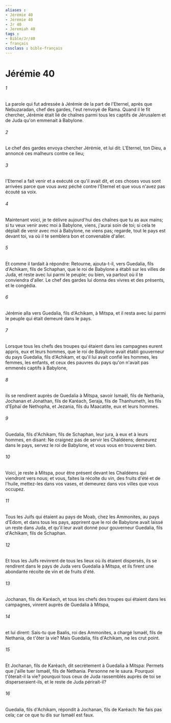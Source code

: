 ```yaml
---
aliases : 
- Jérémie 40
- Jérémie 40
- Jr 40
- Jeremiah 40
tags : 
- Bible/Jr/40
- français
cssclass : bible-français
---
```


# Jérémie 40

###### 1
La parole qui fut adressée à Jérémie de la part de l'Eternel, après que Nebuzaradan, chef des gardes, l'eut renvoyé de Rama. Quand il le fit chercher, Jérémie était lié de chaînes parmi tous les captifs de Jérusalem et de Juda qu'on emmenait à Babylone.
###### 2
Le chef des gardes envoya chercher Jérémie, et lui dit: L'Eternel, ton Dieu, a annoncé ces malheurs contre ce lieu;
###### 3
l'Eternel a fait venir et a exécuté ce qu'il avait dit, et ces choses vous sont arrivées parce que vous avez péché contre l'Eternel et que vous n'avez pas écouté sa voix.
###### 4
Maintenant voici, je te délivre aujourd'hui des chaînes que tu as aux mains; si tu veux venir avec moi à Babylone, viens, j'aurai soin de toi; si cela te déplaît de venir avec moi à Babylone, ne viens pas; regarde, tout le pays est devant toi, va où il te semblera bon et convenable d'aller.
###### 5
Et comme il tardait à répondre: Retourne, ajouta-t-il, vers Guedalia, fils d'Achikam, fils de Schaphan, que le roi de Babylone a établi sur les villes de Juda, et reste avec lui parmi le peuple; ou bien, va partout où il te conviendra d'aller. Le chef des gardes lui donna des vivres et des présents, et le congédia.
###### 6
Jérémie alla vers Guedalia, fils d'Achikam, à Mitspa, et il resta avec lui parmi le peuple qui était demeuré dans le pays.
###### 7
Lorsque tous les chefs des troupes qui étaient dans les campagnes eurent appris, eux et leurs hommes, que le roi de Babylone avait établi gouverneur du pays Guedalia, fils d'Achikam, et qu'il lui avait confié les hommes, les femmes, les enfants, et ceux des pauvres du pays qu'on n'avait pas emmenés captifs à Babylone,
###### 8
ils se rendirent auprès de Guedalia à Mitspa, savoir Ismaël, fils de Nethania, Jochanan et Jonathan, fils de Karéach, Seraja, fils de Thanhumeth, les fils d'Ephaï de Nethopha, et Jezania, fils du Maacatite, eux et leurs hommes.
###### 9
Guedalia, fils d'Achikam, fils de Schaphan, leur jura, à eux et à leurs hommes, en disant: Ne craignez pas de servir les Chaldéens; demeurez dans le pays, servez le roi de Babylone, et vous vous en trouverez bien.
###### 10
Voici, je reste à Mitspa, pour être présent devant les Chaldéens qui viendront vers nous; et vous, faites la récolte du vin, des fruits d'été et de l'huile, mettez-les dans vos vases, et demeurez dans vos villes que vous occupez.
###### 11
Tous les Juifs qui étaient au pays de Moab, chez les Ammonites, au pays d'Edom, et dans tous les pays, apprirent que le roi de Babylone avait laissé un reste dans Juda, et qu'il leur avait donné pour gouverneur Guedalia, fils d'Achikam, fils de Schaphan.
###### 12
Et tous les Juifs revinrent de tous les lieux où ils étaient dispersés, ils se rendirent dans le pays de Juda vers Guedalia à Mitspa, et ils firent une abondante récolte de vin et de fruits d'été.
###### 13
Jochanan, fils de Karéach, et tous les chefs des troupes qui étaient dans les campagnes, vinrent auprès de Guedalia à Mitspa,
###### 14
et lui dirent: Sais-tu que Baalis, roi des Ammonites, a chargé Ismaël, fils de Nethania, de t'ôter la vie? Mais Guedalia, fils d'Achikam, ne les crut point.
###### 15
Et Jochanan, fils de Karéach, dit secrètement à Guedalia à Mitspa: Permets que j'aille tuer Ismaël, fils de Nethania. Personne ne le saura. Pourquoi t'ôterait-il la vie? pourquoi tous ceux de Juda rassemblés auprès de toi se disperseraient-ils, et le reste de Juda périrait-il?
###### 16
Guedalia, fils d'Achikam, répondit à Jochanan, fils de Karéach: Ne fais pas cela; car ce que tu dis sur Ismaël est faux.
